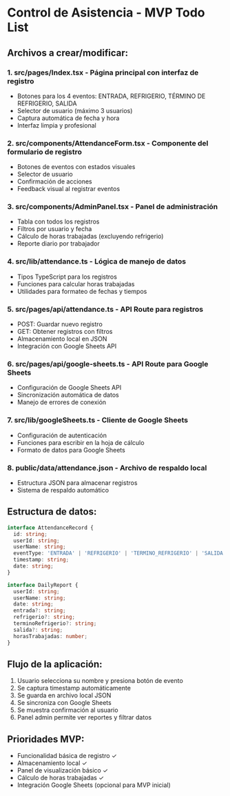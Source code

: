 # Control de Asistencia - MVP Todo List

## Archivos a crear/modificar:

### 1. **src/pages/Index.tsx** - Página principal con interfaz de registro
- Botones para los 4 eventos: ENTRADA, REFRIGERIO, TÉRMINO DE REFRIGERIO, SALIDA
- Selector de usuario (máximo 3 usuarios)
- Captura automática de fecha y hora
- Interfaz limpia y profesional

### 2. **src/components/AttendanceForm.tsx** - Componente del formulario de registro
- Botones de eventos con estados visuales
- Selector de usuario
- Confirmación de acciones
- Feedback visual al registrar eventos

### 3. **src/components/AdminPanel.tsx** - Panel de administración
- Tabla con todos los registros
- Filtros por usuario y fecha
- Cálculo de horas trabajadas (excluyendo refrigerio)
- Reporte diario por trabajador

### 4. **src/lib/attendance.ts** - Lógica de manejo de datos
- Tipos TypeScript para los registros
- Funciones para calcular horas trabajadas
- Utilidades para formateo de fechas y tiempos

### 5. **src/pages/api/attendance.ts** - API Route para registros
- POST: Guardar nuevo registro
- GET: Obtener registros con filtros
- Almacenamiento local en JSON
- Integración con Google Sheets API

### 6. **src/pages/api/google-sheets.ts** - API Route para Google Sheets
- Configuración de Google Sheets API
- Sincronización automática de datos
- Manejo de errores de conexión

### 7. **src/lib/googleSheets.ts** - Cliente de Google Sheets
- Configuración de autenticación
- Funciones para escribir en la hoja de cálculo
- Formato de datos para Google Sheets

### 8. **public/data/attendance.json** - Archivo de respaldo local
- Estructura JSON para almacenar registros
- Sistema de respaldo automático

## Estructura de datos:
```typescript
interface AttendanceRecord {
  id: string;
  userId: string;
  userName: string;
  eventType: 'ENTRADA' | 'REFRIGERIO' | 'TERMINO_REFRIGERIO' | 'SALIDA';
  timestamp: string;
  date: string;
}

interface DailyReport {
  userId: string;
  userName: string;
  date: string;
  entrada?: string;
  refrigerio?: string;
  terminoRefrigerio?: string;
  salida?: string;
  horasTrabajadas: number;
}
```

## Flujo de la aplicación:
1. Usuario selecciona su nombre y presiona botón de evento
2. Se captura timestamp automáticamente
3. Se guarda en archivo local JSON
4. Se sincroniza con Google Sheets
5. Se muestra confirmación al usuario
6. Panel admin permite ver reportes y filtrar datos

## Prioridades MVP:
- Funcionalidad básica de registro ✓
- Almacenamiento local ✓
- Panel de visualización básico ✓
- Cálculo de horas trabajadas ✓
- Integración Google Sheets (opcional para MVP inicial)